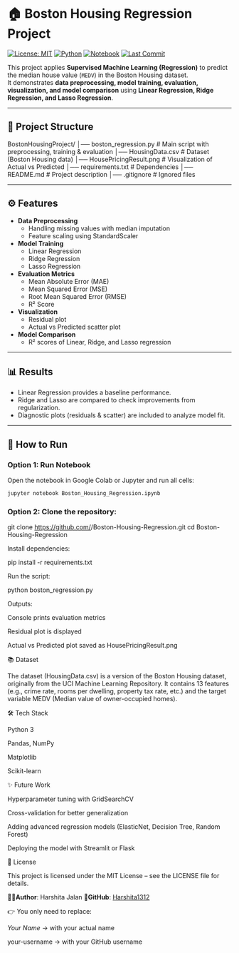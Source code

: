 # 🏠 Boston Housing Regression Project

[![License: MIT](https://img.shields.io/badge/License-MIT-yellow.svg)](LICENSE)
[![Python](https://img.shields.io/badge/Python-3.8%2B-blue.svg)](https://www.python.org/)
[![Notebook](https://img.shields.io/badge/View-Notebook-orange)](Boston_Housing_Regression.ipynb)
[![Last Commit](https://img.shields.io/github/last-commit/Harshita1312/Boston_Housing_Regression?color=green)](https://github.com/Harshita1312/Boston_Housing_Regression/commits/main)

This project applies **Supervised Machine Learning (Regression)** to predict the median house value (`MEDV`) in the Boston Housing dataset.  
It demonstrates **data preprocessing, model training, evaluation, visualization, and model comparison** using **Linear Regression, Ridge Regression, and Lasso Regression**.

---

## 📂 Project Structure

BostonHousingProject/
│── boston_regression.py        # Main script with preprocessing, training & evaluation
│── HousingData.csv             # Dataset (Boston Housing data)
│── HousePricingResult.png      # Visualization of Actual vs Predicted
│── requirements.txt            # Dependencies
│── README.md                   # Project description
│── .gitignore                  # Ignored files


---

## ⚙️ Features
- **Data Preprocessing**
  - Handling missing values with median imputation
  - Feature scaling using StandardScaler
- **Model Training**
  - Linear Regression
  - Ridge Regression
  - Lasso Regression
- **Evaluation Metrics**
  - Mean Absolute Error (MAE)
  - Mean Squared Error (MSE)
  - Root Mean Squared Error (RMSE)
  - R² Score
- **Visualization**
  - Residual plot
  - Actual vs Predicted scatter plot
- **Model Comparison**
  - R² scores of Linear, Ridge, and Lasso regression

---

## 📊 Results
- Linear Regression provides a baseline performance.  
- Ridge and Lasso are compared to check improvements from regularization.  
- Diagnostic plots (residuals & scatter) are included to analyze model fit.

---

## 🚀 How to Run

### Option 1: Run Notebook
Open the notebook in Google Colab or Jupyter and run all cells:
```bash
jupyter notebook Boston_Housing_Regression.ipynb
```

### Option 2: Clone the repository:

git clone https://github.com/<your-username>/Boston-Housing-Regression.git
cd Boston-Housing-Regression


Install dependencies:

pip install -r requirements.txt


Run the script:

python boston_regression.py


Outputs:

Console prints evaluation metrics

Residual plot is displayed

Actual vs Predicted plot saved as HousePricingResult.png

📚 Dataset

The dataset (HousingData.csv) is a version of the Boston Housing dataset, originally from the UCI Machine Learning Repository.
It contains 13 features (e.g., crime rate, rooms per dwelling, property tax rate, etc.) and the target variable MEDV (Median value of owner-occupied homes).

🛠️ Tech Stack

Python 3

Pandas, NumPy

Matplotlib

Scikit-learn

✨ Future Work

Hyperparameter tuning with GridSearchCV

Cross-validation for better generalization

Adding advanced regression models (ElasticNet, Decision Tree, Random Forest)

Deploying the model with Streamlit or Flask

📜 License

This project is licensed under the MIT License – see the LICENSE
 file for details.

👩‍💻**Author**: Harshita Jalan
📌**GitHub**: [Harshita1312](https://github.com/Harshita1312)

👉 You only need to replace:

*Your Name* → with your actual name

your-username → with your GitHub username

